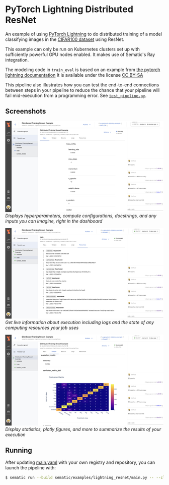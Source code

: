 # PyTorch Lightning Distributed ResNet

An example of using
[PyTorch Lightning](https://pytorch-lightning.readthedocs.io/en/stable/index.html)
to do distributed training of a model classifying images in the
[CIFAR100 dataset](https://www.cs.toronto.edu/~kriz/cifar.html)
using ResNet.

This example can only be run on Kubernetes clusters set up with sufficiently powerful
GPU nodes enabled. It makes use of Sematic's Ray integration.

The modeling code in `train_eval` is based on an example from
[the pytorch lightning documentation](https://pytorch-lightning.readthedocs.io/en/stable/notebooks/lightning_examples/cifar10-baseline.html)
It is available under the license [CC BY-SA](https://creativecommons.org/licenses/by-sa/2.0/)

This pipeline also illustrates how you can test the end-to-end connections between
steps in your pipeline to reduce the chance that your pipeline will fail
mid-execution from a programming error. See [`test_pipeline.py`](./tests/test_pipeline.py).

## Screenshots

![Inputs](./lightningInputs.jpg)
*Displays hyperparameters, compute configurations, docstrings, and any*
*inputs you can imagine, right in the dashboard*

![Ray](./lightningRay.jpg)
*Get live information about execution including logs and the state*
*of any computing resources your job uses*

![Results](./lightningResults.jpg)
*Display statistics, plotly figures, and more to summarize*
*the results of your execution*

## Running

After updating [main.yaml](./main.yaml) with your own registry and repository,
you can launch the pipeline with:

```bash
$ sematic run --build sematic/examples/lightning_resnet/main.py -- --cloud
```
